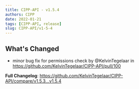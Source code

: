 ```yaml
---
title: CIPP-API - v1.5.4
authors: CIPP
date: 2022-01-21
tags: [CIPP-API, release]
slug: CIPP-API/v1-5-4
---
```


<!--truncate-->

## What's Changed
* minor bug fix for permissions check by @KelvinTegelaar in https://github.com/KelvinTegelaar/CIPP-API/pull/100


**Full Changelog**: https://github.com/KelvinTegelaar/CIPP-API/compare/v1.5.3...v1.5.4
